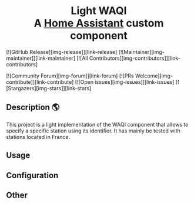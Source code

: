 <h1 align="center">
  Light WAQI<br/>A <a href="https://www.home-assistant.io/">Home Assistant</a> custom component</sub></sup>
</h1>

[![GitHub Release][img-release]][link-release]
[![Maintainer][img-maintainer]][link-maintainer]
[![All Contributors][img-contributors]][link-contributors]

[![Community Forum][img-forum]][link-forum]
[![PRs Welcome][img-contribute]][link-contribute]
[![Open issues][img-issues]][link-issues]
[![Stargazers][img-stars]][link-stars]

## Description :earth_americas:

This project is a light implementation of the WAQI component that allows to specify a specific 
station using its identifier. It has mainly be tested with stations located in France.

## Usage

## Configuration

## Other
